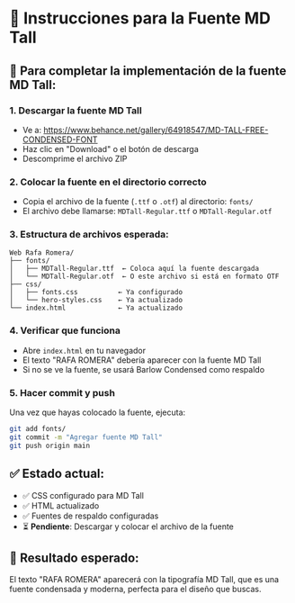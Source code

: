 # 📝 Instrucciones para la Fuente MD Tall

## 🎯 Para completar la implementación de la fuente MD Tall:

### 1. **Descargar la fuente MD Tall**
- Ve a: https://www.behance.net/gallery/64918547/MD-TALL-FREE-CONDENSED-FONT
- Haz clic en "Download" o el botón de descarga
- Descomprime el archivo ZIP

### 2. **Colocar la fuente en el directorio correcto**
- Copia el archivo de la fuente (`.ttf` o `.otf`) al directorio: `fonts/`
- El archivo debe llamarse: `MDTall-Regular.ttf` o `MDTall-Regular.otf`

### 3. **Estructura de archivos esperada:**
```
Web Rafa Romera/
├── fonts/
│   ├── MDTall-Regular.ttf  ← Coloca aquí la fuente descargada
│   └── MDTall-Regular.otf  ← O este archivo si está en formato OTF
├── css/
│   ├── fonts.css          ← Ya configurado
│   └── hero-styles.css    ← Ya actualizado
└── index.html             ← Ya actualizado
```

### 4. **Verificar que funciona**
- Abre `index.html` en tu navegador
- El texto "RAFA ROMERA" debería aparecer con la fuente MD Tall
- Si no se ve la fuente, se usará Barlow Condensed como respaldo

### 5. **Hacer commit y push**
Una vez que hayas colocado la fuente, ejecuta:
```bash
git add fonts/
git commit -m "Agregar fuente MD Tall"
git push origin main
```

## ✅ **Estado actual:**
- ✅ CSS configurado para MD Tall
- ✅ HTML actualizado
- ✅ Fuentes de respaldo configuradas
- ⏳ **Pendiente**: Descargar y colocar el archivo de la fuente

## 🎨 **Resultado esperado:**
El texto "RAFA ROMERA" aparecerá con la tipografía MD Tall, que es una fuente condensada y moderna, perfecta para el diseño que buscas.
